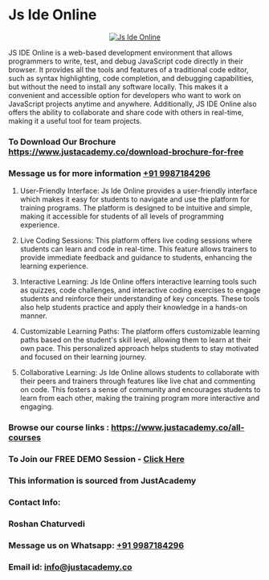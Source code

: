 # Js Ide Online

<p align="center">
  <a href="https://justacademy.co/course-detail/javascript-training">
    <img src="https://justacademy.co/storage2/course_image/1676636853_course_image.webp" alt="Js Ide Online">
  </a>
</p>


JS IDE Online is a web-based development environment that allows programmers to write, test, and debug JavaScript code directly in their browser. It provides all the tools and features of a traditional code editor, such as syntax highlighting, code completion, and debugging capabilities, but without the need to install any software locally. This makes it a convenient and accessible option for developers who want to work on JavaScript projects anytime and anywhere. Additionally, JS IDE Online also offers the ability to collaborate and share code with others in real-time, making it a useful tool for team projects. 
### To Download Our Brochure https://www.justacademy.co/download-brochure-for-free
### Message us for more information [+91 9987184296](https://api.whatsapp.com/send?phone=919987184296)
1) User-Friendly Interface: Js Ide Online provides a user-friendly interface which makes it easy for students to navigate and use the platform for training programs. The platform is designed to be intuitive and simple, making it accessible for students of all levels of programming experience.

2) Live Coding Sessions: This platform offers live coding sessions where students can learn and code in real-time. This feature allows trainers to provide immediate feedback and guidance to students, enhancing the learning experience.

3) Interactive Learning: Js Ide Online offers interactive learning tools such as quizzes, code challenges, and interactive coding exercises to engage students and reinforce their understanding of key concepts. These tools also help students practice and apply their knowledge in a hands-on manner.

4) Customizable Learning Paths: The platform offers customizable learning paths based on the student's skill level, allowing them to learn at their own pace. This personalized approach helps students to stay motivated and focused on their learning journey.

5) Collaborative Learning: Js Ide Online allows students to collaborate with their peers and trainers through features like live chat and commenting on code. This fosters a sense of community and encourages students to learn from each other, making the training program more interactive and engaging.

### Browse our course links : https://www.justacademy.co/all-courses 
### To Join our FREE DEMO Session - [Click Here](https://www.justacademy.co/register-for-course-demo)


### This information is sourced from JustAcademy
### Contact Info:
### Roshan Chaturvedi
### Message us on Whatsapp: [+91 9987184296](https://api.whatsapp.com/send?phone=919987184296)
### Email id: [info@justacademy.co](mailto:info@justacademy.co)
                    